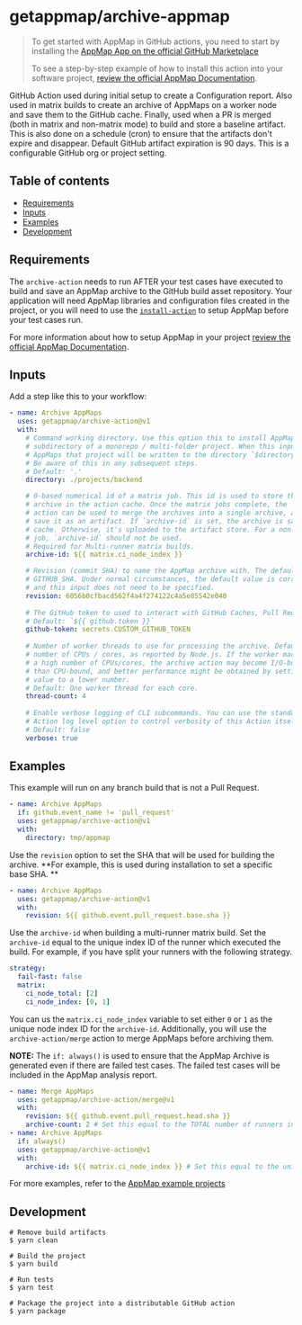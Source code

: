 # getappmap/archive-appmap

> To get started with AppMap in GitHub actions, you need to start by installing the [AppMap App on the official GitHub Marketplace](https://github.com/marketplace/get-appmap)
> 
> To see a step-by-step example of how to install this action into your software project, [review the official AppMap Documentation](http://appmap.io/docs/analysis/in-github-actions).

GitHub Action used during initial setup to create a Configuration report. Also used in matrix builds to create an archive of AppMaps on a worker node and save them to the GitHub cache. Finally, used when a PR is merged (both in matrix and non-matrix mode) to build and store a baseline artifact. This is also done on a schedule (cron) to ensure that the artifacts don't expire and disappear. Default GitHub artifact expiration is 90 days. This is a configurable GitHub org or project setting.

## Table of contents

- [Requirements](#Requirements)
- [Inputs](#inputs)
- [Examples](#examples)
- [Development](#development)

## Requirements

The `archive-action` needs to run AFTER your test cases have executed to build and save an AppMap archive to the GitHub build asset repository. Your application will need AppMap libraries and configuration files created in the project, or you will need to use the [`install-action`](https://github.com/getappmap/install-action) to setup AppMap before your test cases run. 

For more information about how to setup AppMap in your project [review the official AppMap Documentation](http://appmap.io/docs/analysis/in-github-actions).

## Inputs

Add a step like this to your workflow:

```yaml
- name: Archive AppMaps
  uses: getappmap/archive-action@v1
  with:
    # Command working directory. Use this option this to install AppMap to a 
    # subdirectory of a monorepo / multi-folder project. When this input is specified,
    # AppMaps that project will be written to the directory `$directory/tmp/appmap`.
    # Be aware of this in any subsequent steps.
    # Default: '.'
    directory: ./projects/backend

    # 0-based numerical id of a matrix job. This id is used to store the AppMap 
    # archive in the action cache. Once the matrix jobs complete, the `merge` 
    # action can be used to merge the archives into a single archive, and then 
    # save it as an artifact. If `archive-id` is set, the archive is saved to the 
    # cache. Otherwise, it's uploaded to the artifact store. For a non-matrix 
    # job, `archive-id` should not be used.
    # Required for Multi-runner matrix builds.
    archive-id: ${{ matrix.ci_node_index }}

    # Revision (commit SHA) to name the AppMap archive with. The default is the 
    # GITHUB_SHA. Under normal circumstances, the default value is correct 
    # and this input does not need to be specified.
    revision: 6056b0cfbacd562f4a4f274122c4a5e85542e040
      
    # The GitHub token to used to interact with GitHub Caches, Pull Requests, etc.
    # Default: `${{ github.token }}`
    github-token: secrets.CUSTOM_GITHUB_TOKEN
    
    # Number of worker threads to use for processing the archive. Defaults to the 
    # number of CPUs / cores, as reported by Node.js. If the worker machine has 
    # a high number of CPUs/cores, the archive action may become I/O-bound rather 
    # than CPU-bound, and better performance might be obtained by setting this 
    # value to a lower number.
    # Default: One worker thread for each core.
    thread-count: 4
        
    # Enable verbose logging of CLI subcommands. You can use the standard GitHub
    # Action log level option to control verbosity of this Action itself.
    # Default: false
    verbose: true
```

## Examples

This example will run on any branch build that is not a Pull Request. 
```yaml
- name: Archive AppMaps
  if: github.event_name != 'pull_request'
  uses: getappmap/archive-action@v1
  with:
    directory: tmp/appmap
```

Use the `revision` option to set the SHA that will be used for building the archive.  **For example, this is used during installation to set a specific base SHA. **

```yaml
- name: Archive AppMaps
  uses: getappmap/archive-action@v1
  with:
    revision: ${{ github.event.pull_request.base.sha }}
```

Use the `archive-id` when building a multi-runner matrix build. Set the `archive-id` equal to the unique index ID of the runner which executed the build.  For example, if you have split your runners with the following strategy.

```yaml
strategy:
  fail-fast: false
  matrix:
    ci_node_total: [2]
    ci_node_index: [0, 1]
```

You can us the `matrix.ci_node_index` variable to set either `0` or `1` as the unique node index ID for the `archive-id`.  Additionally, you will use the `archive-action/merge` action to merge AppMaps before archiving them.

**NOTE:** The `if: always()` is used to ensure that the AppMap Archive is generated even if there are failed test cases. The failed test cases will be included in the AppMap analysis report.

```yaml
- name: Merge AppMaps
  uses: getappmap/archive-action/merge@v1
  with:
    revision: ${{ github.event.pull_request.head.sha }}
    archive-count: 2 # Set this equal to the TOTAL number of runners in your workflow
- name: Archive AppMaps
  if: always()
  uses: getappmap/archive-action@v1
  with:
    archive-id: ${{ matrix.ci_node_index }} # Set this equal to the unique index of the runner
```

For more examples, refer to the [AppMap example projects](https://appmap.io/docs/setup-appmap-in-ci/example-projects.html)

## Development

```
# Remove build artifacts
$ yarn clean

# Build the project
$ yarn build

# Run tests
$ yarn test

# Package the project into a distributable GitHub action
$ yarn package
```

